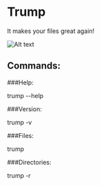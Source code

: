 # Trump
It makes your files great again!

![Alt text](http://cdn.meme.am/instances/500x/64741784.jpg)  
## Commands:
###Help:
  
  trump --help
  
###Version:
  
  trump -v
  
###Files:
  
  trump <File>
  
###Directories:
  
  trump -r <Directory>

